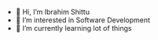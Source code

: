 - 👋 Hi, I’m Ibrahim Shittu
- 👀 I’m interested in Software Development
- 🌱 I’m currently learning lot of things 


<!---
Shittu-Ibrahim/Shittu-Ibrahim is a ✨ special ✨ repository because its `README.md` (this file) appears on your GitHub profile.
You can click the Preview link to take a look at your changes.
--->
